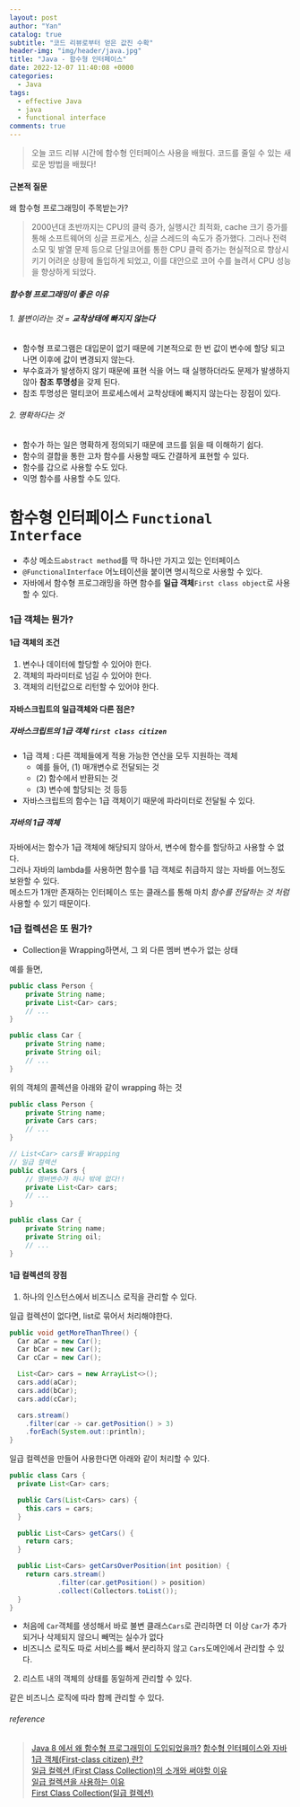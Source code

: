 ```yaml
---
layout: post
author: "Yan"
catalog: true
subtitle: "코드 리뷰로부터 얻은 값진 수확"
header-img: "img/header/java.jpg"
title: "Java - 함수형 인터페이스"
date: 2022-12-07 11:40:08 +0000
categories:
  - Java
tags:
  - effective Java
  - java
  - functional interface
comments: true
---
```


> 오늘 코드 리뷰 시간에 함수형 인터페이스 사용을 배웠다. 코드를 줄일 수 있는 새로운 방법을 배웠다!

#### 근본적 질문

왜 함수형 프로그래밍이 주목받는가?
> 2000년대 초반까지는 CPU의 클럭 증가, 실행시간 최적화, cache 크기 증가를 통해 소프트웨어의 싱글 프로게스, 싱글 스레드의 속도가 증가했다. 그러나 전력 소모 및 발열 문제 등으로 단일코어를 통한 CPU 클럭 증가는 현실적으로 향상시키기 어려운 상황에 돌입하게 되었고, 이를 대안으로 코어 수를 늘려서 CPU 성능을 향상하게 되었다.

##### 함수형 프로그래밍이 좋은 이유
###### 1. 불변이라는 것 = **교착상태에 빠지지 않는다**
- 함수형 프로그램은 대입문이 없기 때문에 기본적으로 한 번 값이 변수에 할당 되고 나면 이후에 값이 변경되지 않는다. 
- 부수효과가 발생하지 않기 때문에 표현 식을 어느 때 실행하더라도 문제가 발생하지 않아 **참조 투명성**을 갖제 된다. 
- 참조 투명성은 멀티코어 프로세스에서 교착상태에 빠지지 않는다는 장점이 있다.

###### 2. 명확하다는 것
- 함수가 하는 일은 명확하게 정의되기 때문에 코드를 읽을 때 이해하기 쉽다.
- 함수의 결합을 통한 고차 함수를 사용할 때도 간결하게 표현할 수 있다.
- 함수를 갑으로 사용할 수도 있다.
- 익명 함수를 사용할 수도 있다.

# 함수형 인터페이스 `Functional Interface`

- 추상 메소드`abstract method`를 딱 하나만 가지고 있는 인터페이스
- `@FunctionalInterface` 어노테이션을 붙이면 명시적으로 사용할 수 있다.
- 자바에서 함수형 프로그래밍을 하면 함수를 **일급 객체**`First class object`로 사용할 수 있다.

### 1급 객체는 뭔가?
#### 1급 객체의 조건
1. 변수나 데이터에 할당할 수 있어야 한다.
2. 객체의 파라미터로 넘길 수 있어야 한다.
3. 객체의 리턴값으로 리턴할 수 있어야 한다.

#### 자바스크립트의 일급객체와 다른 점은?
##### 자바스크립트의 1급 객체 `first class citizen`

- 1급 객체 : 다른 객체들에게 적용 가능한 연산을 모두 지원하는 객체
  - 예를 들어, (1) 매개변수로 전달되는 것
  - (2) 함수에서 반환되는 것
  - (3) 변수에 할당되는 것 등등 
- 자바스크립트의 함수는 1급 객체이기 때문에 파라미터로 전달될 수 있다.

##### 자바의 1급 객체
자바에서는 함수가 1급 객체에 해당되지 않아서, 변수에 함수를 할당하고 사용할 수 없다.  
그러나 자바의 lambda를 사용하면 함수를 1급 객체로 취급하지 않는 자바를 어느정도 보완할 수 있다.  
메소드가 1개만 존재하는 인터페이스 또는 클래스를 통해 마치 _함수를 전달하는 것 처럼_ 사용할 수 있기 때문이다.

### 1급 컬렉션은 또 뭔가?
- Collection을 Wrapping하면서, 그 외 다른 멤버 변수가 없는 상태

예를 들면,

```java
public class Person {
    private String name;
    private List<Car> cars;
    // ...
}

public class Car {
    private String name;
    private String oil;
    // ...
}
```

위의 객체의 콜렉션을 아래와 같이 wrapping 하는 것

```java
public class Person {
    private String name;
    private Cars cars;
    // ...
}

// List<Car> cars를 Wrapping
// 일급 컬렉션
public class Cars {
    // 멤버변수가 하나 밖에 없다!!
    private List<Car> cars;
    // ...
}

public class Car {
    private String name;
    private String oil;
    // ...
}
```

#### 1급 컬렉션의 장점
1. 하나의 인스턴스에서 비즈니스 로직을 관리할 수 있다.  

일급 컬렉션이 없다면, list로 묶어서 처리해야한다.

```java
public void getMoreThanThree() {
  Car aCar = new Car();
  Car bCar = new Car();
  Car cCar = new Car();

  List<Car> cars = new ArrayList<>();
  cars.add(aCar);
  cars.add(bCar);
  cars.add(cCar);

  cars.stream()
    .filter(car -> car.getPosition() > 3)
    .forEach(System.out::println);
}
```

일급 컬렉션을 만들어 사용한다면 아래와 같이 처리할 수 있다.

```java
public class Cars {
  private List<Car> cars;

  public Cars(List<Cars> cars) {
    this.cars = cars;
  }

  public List<Cars> getCars() {
    return cars;
  }

  public List<Cars> getCarsOverPosition(int position) {
    return cars.stream()
            .filter(car.getPosition() > position)
            .collect(Collectors.toList());
  }
}
```

- 처음에 `Car`객체를 생성해서 바로 불변 클래스`Cars`로 관리하면 더 이상 `Car`가 추가되거나 삭제되지 않으니 빼먹는 실수가 없다
- 비즈니스 로직도 따로 서비스를 빼서 분리하지 않고 `Cars`도메인에서 관리할 수 있다.

2. 리스트 내의 객체의 상태를 동일하게 관리할 수 있다.

같은 비즈니스 로직에 따라 함께 관리할 수 있다.  

###### reference

> [Java 8 에서 왜 함수형 프로그래밍이 도입되었을까?](https://tecoble.techcourse.co.kr/post/2021-09-30-java8-functional-programming/)
> [함수형 인터페이스와 자바](https://catsbi.oopy.io/e980e4b7-fde3-4ceb-91f9-181ce2e7b507)  
> [1급 객체(First-class citizen) 란?](https://developer-cheol.tistory.com/42)  
> [일급 컬렉션 (First Class Collection)의 소개와 써야할 이유](https://jojoldu.tistory.com/412)  
> [일급 컬렉션을 사용하는 이유](https://tecoble.techcourse.co.kr/post/2020-05-08-First-Class-Collection/)  
> [First Class Collection(일급 컬렉션)](https://jackjeong.tistory.com/107)